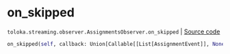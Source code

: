 # on_skipped
`toloka.streaming.observer.AssignmentsObserver.on_skipped` | [Source code](https://github.com/Toloka/toloka-kit/blob/v1.2.2/src/streaming/observer.py#L406)

```python
on_skipped(self, callback: Union[Callable[[List[AssignmentEvent]], None], Callable[[List[AssignmentEvent]], Awaitable[None]]])
```

